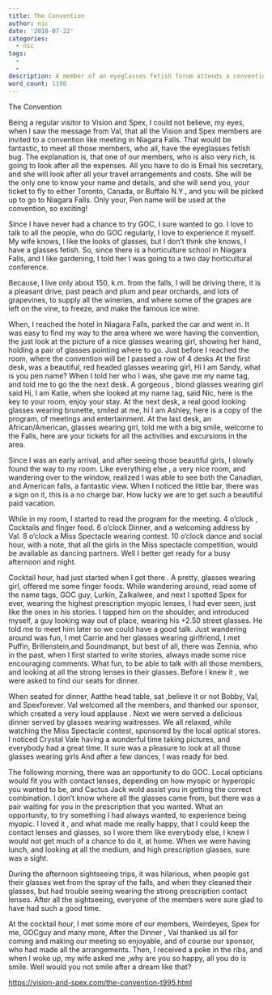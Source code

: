 ```yaml
---
title: The Convention
author: nic
date: '2018-07-22'
categories:
  - nic
tags:
  - 
  - 
description: A member of an eyeglasses fetish forum attends a convention in Niagara Falls, meeting fellow enthusiasts and experiencing new adventures.
word_count: 1190
---
```

The Convention


Being a regular visitor to Vision and Spex, I could not believe, my eyes, when I saw the message from Val, that all the Vision and Spex members are invited to a convention like meeting in Niagara Falls.
That would be fantastic, to meet all those members, who all, have the eyeglasses fetish bug.
The explanation is, that one of our members, who is also very rich, is going to look after all the expenses.
All you have to do is Email his secretary, and she will look after all your travel arrangements and costs.
She will be the only one to know your name and details, and she will send you, your ticket to fly to either Toronto, Canada, or Buffalo N.Y., and you will be picked up to go to Niagara Falls.
Only your, Pen name will be used at the convention, so exciting!


Since I have never had a chance to try GOC, I sure wanted to go.
I love to talk to all the people, who do GOC regularly, I love to experience it myself. 
My wife knows, I like the looks of glasses, but I don’t think she knows, I have a glasses fetish.
So, since there is a horticulture school in Niagara Falls, and I like gardening, I told her I was going to a two day horticultural conference.


Because, I live only about 150, k.m. from the falls, I will be driving there, it is a pleasant drive,
past peach and plum and pear orchards, and lots of grapevines, to supply all the wineries, and where some of the grapes are left on the vine, to freeze, and make the famous ice wine.


When, I reached the hotel in Niagara Falls, parked the car and went in.
It was easy to find my way to the area where we were having the convention, the just look at the picture of a nice glasses wearing girl, showing her hand, holding a pair of glasses pointing where to go.
Just before I reached the room, where the convention will be I passed a row of 4 desks
At the first desk, was a beautiful, red headed glasses wearing girl, 
Hi I am Sandy, what is you pen name?
When I told her who I was, she gave me my name tag, and told me to go the the next desk.
A gorgeous , blond glasses wearing girl said Hi, I am Katie, when she looked at my name tag, 
said Nic, here is the key to your room, enjoy your stay.
At the next desk, a real good looking glasses wearing brunette, smiled at me, hi I am Ashley, 
here is a copy of the program, of meetings and entertainment.
At the last desk, an African/American, glasses wearing girl, told me with a big smile, welcome to the Falls, here are your tickets for all the activities and excursions in the area.


Since I was an early arrival, and after seeing those beautiful girls, I slowly found the way to my room.
Like everything else , a very nice room, and wandering over to the window, realized I was able to see both the Canadian, and American falls, a fantastic view.
When I noticed the little bar, there was a sign on it, this is a no charge bar.
How lucky we are to get such a beautiful paid vacation.


While in my room, I started to read the program for the meeting.
4 o’clock , Cocktails and finger food.
6 o’clock Dinner, and a welcoming address by Val.
8 o’clock a Miss Spectacle wearing contest.
10 o’clock dance and social hour, with a note, that all the girls in the Miss spectacle competition, would be available as dancing partners.
Well I better get ready for a busy afternoon and night.


Cocktail hour, had just started when I got there .
A pretty, glasses wearing girl, offered me some finger foods.
While wandering around, read some of the name tags, GOC guy, Lurkin, Zalkalwee, and next I spotted 
Spex for ever, wearing the highest prescription myopic lenses, I had ever seen, just like the ones in his stories.
I tapped him on the shoulder, and introduced myself, a guy looking way out of place, wearing his +2.50
street glasses.
He told me to meet him later so we could have a good talk.
Just wandering around was fun, I met Carrie and her glasses wearing girlfriend, I met Puffin, Brillenstein,and Soundmanpt, but best of all, there was Zennia, who in the past, when I first started to write stories, always made some nice encouraging comments.
What fun, to be able to talk with all those members, and looking at all the strong lenses in their glasses.
Before I knew it , we were asked to find our seats for dinner.


When seated for dinner, Aatthe head table, sat ,believe it or not Bobby, Val, and Spexforever.
Val welcomed all the members, and thanked our sponsor, which created a very loud applause .
Next we were served a delicious dinner served by glasses wearing waitresses.
We all relaxed, while watching the Miss Spectacle contest, sponsored by the local optical stores.
I noticed Crystal Vale having a wonderful time taking pictures, and everybody had a great time.
It sure was a pleasure to look at all those glasses wearing girls
And after a few dances, I was ready for bed.


The following morning, there was an opportunity to do GOC.
Local opticians would fit you with contact lenses, depending on how myopic or hyperopic you wanted
to be, and Cactus Jack wold assist you in getting the correct combination.
I don’t know where all the glasses came from, but there was a pair waiting for you in the prescription that you wanted.
What an opportunity, to try something I had always wanted, to experience being myopic.
I loved it , and what made me really happy, that I could keep the contact lenses and glasses, so I wore them like everybody else, I knew I would not get much of a chance to do it, at home.
When we were having lunch, and looking at all the medium, and high prescription glasses, sure was a sight.


During the afternoon sightseeing trips, it was hilarious, when people got their glasses wet from the spray of the falls, and when they cleaned their glasses, but had trouble seeing wearing the strong prescription contact lenses.
After all the sightseeing, everyone of the members were sure glad to have had such a good time.


At the cocktail hour, I met some more of our members, Weirdeyes, Spex for me, GOCguy and many more, 
After the Dinner , Val thanked us all for coming and making our meeting so enjoyable, and of course our sponsor, who had made all the arrangements.
Then, I received a poke in the ribs, and when I woke up, my wife asked me ,why are you so happy, all you do is smile.
Well would you not smile after a dream like that?

https://vision-and-spex.com/the-convention-t995.html